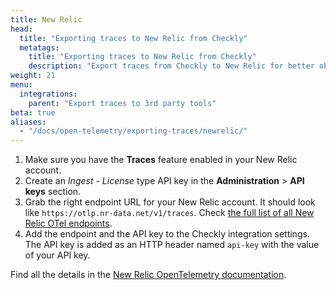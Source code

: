 ```yaml
---
title: New Relic
head:
  title: "Exporting traces to New Relic from Checkly"
  metatags:
    title: "Exporting traces to New Relic from Checkly"
    description: "Export traces from Checkly to New Relic for better observability."
weight: 21
menu:
  integrations:
    parent: "Export traces to 3rd party tools"
beta: true
aliases:
  - "/docs/open-telemetry/exporting-traces/newrelic/"
---
```


1. Make sure you have the **Traces** feature enabled in your New Relic account.
2. Create an *Ingest - License* type API key in the **Administration** > **API keys** section.
3. Grab the right endpoint URL for your New Relic account. It should look like `https://otlp.nr-data.net/v1/traces`.
   Check [the full list of all New Relic OTel endpoints](https://docs.newrelic.com/docs/more-integrations/open-source-telemetry-integrations/opentelemetry/get-started/opentelemetry-set-up-your-app/#ports-and-endpoints).
4. Add the endpoint and the API key to the Checkly integration settings. The API key is added as an HTTP header named
   `api-key` with the value of your API key.

Find all the details in the [New Relic OpenTelemetry documentation](https://docs.newrelic.com/docs/more-integrations/open-source-telemetry-integrations/opentelemetry/get-started/opentelemetry-set-up-your-app/).
